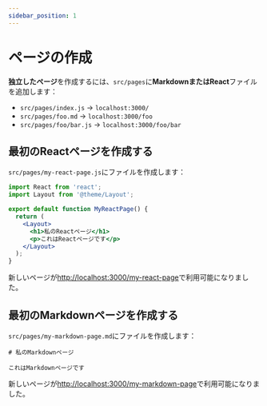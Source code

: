 ```yaml
---
sidebar_position: 1
---
```


# ページの作成

**独立したページ**を作成するには、`src/pages`に**MarkdownまたはReact**ファイルを追加します：

- `src/pages/index.js` → `localhost:3000/`
- `src/pages/foo.md` → `localhost:3000/foo`
- `src/pages/foo/bar.js` → `localhost:3000/foo/bar`

## 最初のReactページを作成する

`src/pages/my-react-page.js`にファイルを作成します：

```jsx title="src/pages/my-react-page.js"
import React from 'react';
import Layout from '@theme/Layout';

export default function MyReactPage() {
  return (
    <Layout>
      <h1>私のReactページ</h1>
      <p>これはReactページです</p>
    </Layout>
  );
}
```

新しいページが[http://localhost:3000/my-react-page](http://localhost:3000/my-react-page)で利用可能になりました。

## 最初のMarkdownページを作成する

`src/pages/my-markdown-page.md`にファイルを作成します：

```mdx title="src/pages/my-markdown-page.md"
# 私のMarkdownページ

これはMarkdownページです
```

新しいページが[http://localhost:3000/my-markdown-page](http://localhost:3000/my-markdown-page)で利用可能になりました。
